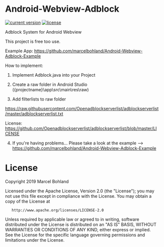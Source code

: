 # Android-Webview-Adblock

[![current version](https://img.shields.io/badge/current%20version-1.1-blue.svg)](https://github.com/marcelbohland/Android-Webview-Adblock/releases/tag/1.1)
[![license](https://img.shields.io/badge/license-Apache%20License%202.0-red.svg)](https://github.com/marcelbohland/Android-Webview-Adblock/blob/master/LICENSE)

Adblock System for Android Webview

This project is free too use.

Example App: https://github.com/marcelbohland/Android-Webview-Adblock-Example

How to implement:

1. Implement Adblock.java into your Project

2. Create a raw folder in Android Studio ({projectname}\app\src\main\res\raw)

3. Add filterlists to raw folder

https://raw.githubusercontent.com/Openadblockserverlist/adblockserverlist/master/adblockserverlist.txt

License: https://github.com/Openadblockserverlist/adblockserverlist/blob/master/LICENSE

4. If you're having problems... Please take a look at the example --> https://github.com/marcelbohland/Android-Webview-Adblock-Example




# License

 Copyright 2019 Marcel Bohland

   Licensed under the Apache License, Version 2.0 (the "License");
   you may not use this file except in compliance with the License.
   You may obtain a copy of the License at

       http://www.apache.org/licenses/LICENSE-2.0

   Unless required by applicable law or agreed to in writing, software
   distributed under the License is distributed on an "AS IS" BASIS,
   WITHOUT WARRANTIES OR CONDITIONS OF ANY KIND, either express or implied.
   See the License for the specific language governing permissions and
   limitations under the License.
